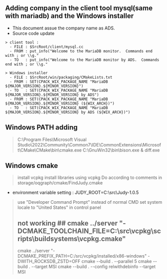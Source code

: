 ## Adding company in the client tool mysql(same with mariadb) and the Windows installer
- This document assue the company name as ADS. 
- Source code update
```
> client tool : 
  - FILE : $SrcRoot/client/mysql.cc
  - FROM : put_info("Welcome to the MariaDB monitor.  Commands end with ; or \\g."
  - TO   : put_info("Welcome to the MariaDB monitor by ADS.  Commands end with ; or \\g."

> Windows installer
  - FILE : $SrcRoot/win/packaging/CMakeLists.txt
  - FROM : SET(CPACK_WIX_PACKAGE_NAME "MariaDB ${MAJOR_VERSION}.${MINOR_VERSION}")
  - TO   : SET(CPACK_WIX_PACKAGE_NAME "MariaDB ${MAJOR_VERSION}.${MINOR_VERSION} by ADS")
  - FROM : SET(CPACK_WIX_PACKAGE_NAME "MariaDB ${MAJOR_VERSION}.${MINOR_VERSION} (${WIX_ARCH})")
  - TO   : SET(CPACK_WIX_PACKAGE_NAME "MariaDB ${MAJOR_VERSION}.${MINOR_VERSION} by ADS (${WIX_ARCH})")
```



## Windows PATH adding
> C:\Program Files\Microsoft Visual Studio\2022\Community\Common7\IDE\CommonExtensions\Microsoft\CMake\CMake\bin\cmake.exe
> C:\GnuWin32\bin\bison.exe & diff.exe

## Windows cmake
> install vcpkg
> install libraries using vcpkg
> Do according to comments in storage/oqgraph/cmake/FindJudy.cmake
   -  environment variable setting : JUDY_ROOT=C:\src\Judy-1.0.5
> use "Developer Command Prompt" instead of normal CMD
> set system locale to "United States" in control panel
> ## not working ## cmake ../server "-DCMAKE_TOOLCHAIN_FILE=C:\\src\\vcpkg\\scripts\\buildsystems\\vcpkg.cmake"
> cmake ../server "-DCMAKE_PREFIX_PATH=C:/src/vcpkg/installed/x86-windows" -DWITH_ROCKSDB_ZSTD=OFF
> cmake --build . --parallel 5
> cmake --build . --target MSI
> cmake --build . --config relwithdebinfo --target MSI
